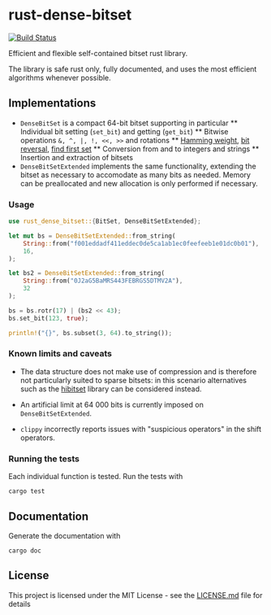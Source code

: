 # rust-dense-bitset
[![Build Status](https://travis-ci.org/ovheurdrive/rust-dense-bitset.svg?branch=master)](https://travis-ci.org/ovheurdrive/rust-dense-bitset)

Efficient and flexible self-contained bitset rust library. 

The library is safe rust only, fully documented, and uses the most efficient algorithms whenever possible.

## Implementations

* `DenseBitSet` is a compact 64-bit bitset supporting in particular
** Individual bit setting (`set_bit`) and getting (`get_bit`)
** Bitwise operations `&, ^, |, !, <<, >>` and rotations
** [Hamming weight](https://en.wikipedia.org/wiki/Hamming_weight), [bit reversal](https://en.wikipedia.org/wiki/Bit-reversal_permutation), [find first set](https://en.wikipedia.org/wiki/Find_first_set)
** Conversion from and to integers and strings 
** Insertion and extraction of bitsets
* `DenseBitSetExtended` implements the same functionality, extending the bitset as necessary to accomodate as many bits as needed. Memory can be preallocated and new allocation is only performed if necessary.

### Usage 

```rust
use rust_dense_bitset::{BitSet, DenseBitSetExtended};

let mut bs = DenseBitSetExtended::from_string(
    String::from("f001eddadf411eddec0de5ca1ab1ec0feefeeb1e01dc0b01"),
    16,
);

let bs2 = DenseBitSetExtended::from_string(
    String::from("0J2aG5BaMRS443FEBRGS5DTMV2A"),
    32
);

bs = bs.rotr(17) | (bs2 << 43);
bs.set_bit(123, true);

println!("{}", bs.subset(3, 64).to_string());
```

### Known limits and caveats

- The data structure does not make use of compression and is therefore not particularly suited to sparse bitsets: in this scenario alternatives such as the [hibitset](https://github.com/slide-rs/hibitset) library can be considered instead.

- An artificial limit at 64 000 bits is currently imposed on `DenseBitSetExtended`.

- `clippy` incorrectly reports issues with "suspicious operators" in the shift operators.

### Running the tests

Each individual function is tested. Run the tests with

```
cargo test
```

## Documentation

Generate the documentation with

```
cargo doc
```

## License

This project is licensed under the MIT License - see the [LICENSE.md](LICENSE.md) file for details
